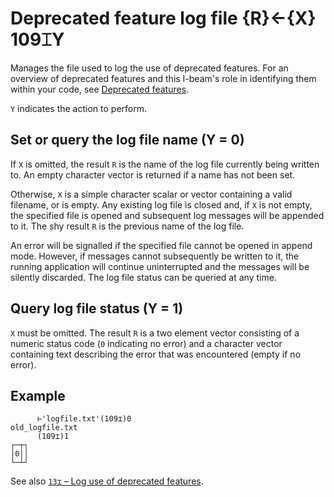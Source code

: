 <h1 class="heading"><span class="name">Deprecated feature log file</span> <span class="command">{R}←{X} 109⌶Y</span></h1>

Manages the file used to log the use of deprecated features. For an overview of deprecated features and this I-beam's role in identifying them within your code, see [Deprecated features](../../programming-reference-guide/deprecated-features).

`Y` indicates the action to perform.

## Set or query the log file name (Y = 0)

If `X` is omitted, the result `R` is the name of the log file currently being written to. An empty character vector is returned if a name has not been set.

Otherwise, `X` is a simple character scalar or vector containing a valid filename, or is empty. Any existing log file is closed and, if `X` is not empty, the specified file is opened and subsequent log messages will be appended to it. The shy result `R` is the previous name of the log file.

An error will be signalled if the specified file cannot be opened in append mode. However, if messages cannot subsequently be written to it, the running application will continue uninterrupted and the messages will be silently discarded. The log file status can be queried at any time.

## Query log file status (Y = 1)

`X` must be omitted. The result `R` is a two element vector consisting of a numeric status code (`0` indicating no error) and a character vector containing text describing the error that was encountered (empty if no error).

<h2 class="example">Example</h2>

```apl
      ⊢'logfile.txt'(109⌶)0
old_logfile.txt
      (109⌶)1
┌─┬┐
│0││
└─┴┘
```

See also [`13⌶` – Log use of deprecated features](log-use-of-deprecated-features.md).
